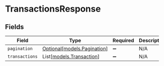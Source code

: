 # TransactionsResponse


## Fields

| Field                                                  | Type                                                   | Required                                               | Description                                            |
| ------------------------------------------------------ | ------------------------------------------------------ | ------------------------------------------------------ | ------------------------------------------------------ |
| `pagination`                                           | [Optional[models.Pagination]](../models/pagination.md) | :heavy_minus_sign:                                     | N/A                                                    |
| `transactions`                                         | List[[models.Transaction](../models/transaction.md)]   | :heavy_minus_sign:                                     | N/A                                                    |